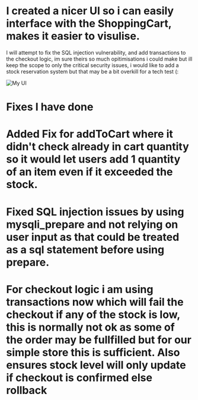 

# I created a nicer UI so i can easily interface with the ShoppingCart, makes it easier to visulise.


I will attempt to fix the SQL injection vulnerability, and add transactions to the checkout logic, im sure theirs so much opitimisations i could make but ill keep the scope to only the critical security issues, i would like to add a stock reservation system but that may be a bit overkill for a tech test (:

![My UI]('https://raw.githubusercontent.com/fireyopss/PHPCodeTest/refs/heads/main/ui.png')



# Fixes I have done

# Added Fix for addToCart where it didn't check already in cart quantity so it would let users add 1 quantity of an item even if it exceeded the stock.

# Fixed SQL injection issues by using mysqli_prepare and not relying on user input as that could be treated as a sql statement before using prepare.

# For checkout logic i am using transactions now which will fail the checkout if any of the stock is low, this is normally not ok as some of the order may be fullfilled but for our simple store this is sufficient. Also ensures stock level will only update if checkout is confirmed else rollback